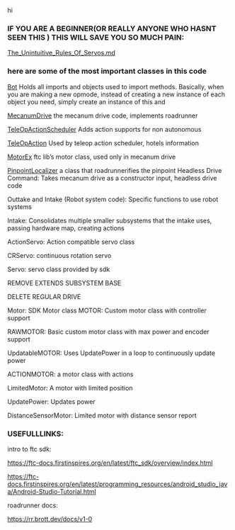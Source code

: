 hi

### IF YOU ARE A BEGINNER(OR REALLY ANYONE WHO HASNT SEEN THIS ) THIS WILL SAVE YOU SO MUCH PAIN:

[The_Unintuitive_Rules_Of_Servos.md](..%2F..%2F..%2F..%2FThe_Unintuitive_Rules_Of_Servos.md)

### here are some of the most important classes in this code

[Bot](Subsystems/Bot.java)
Holds all imports and objects used to import methods. Basically, when you are making a
new opmode, instead of creating a new instance of each object you need, simply create
an instance of this and

[MecanumDrive](roadrunner/drives/MecanumDrive.java)
the mecanum drive code, implements roadrunner

[TeleOpActionScheduler](OpmodeActionSceduling/TeleOpActionScheduler.java)
Adds action supports for non autonomous

[TeleOpAction](OpmodeActionSceduling/TeleOpAction.java)
Used by teleop action scheduler, hotels information

[MotorEx](com/arcrobotics/ftclib/hardware/motors/MotorEx.java)
ftc lib’s motor class, used only in mecanum drive

[PinpointLocalizer](roadrunner/localizers/PinpointLocalizer.java)
a class that roadrunnerifies the pinpoint
Headless Drive Command:
Takes mecanum drive as a constructor input, headless drive code

Outtake and Intake (Robot system code):
Specific functions to use robot systems

Intake:
Consolidates multiple smaller subsystems that the intake uses, passing hardware map, creating
actions

ActionServo:
Action compatible servo class

CRServo:
continuous rotation servo

Servo:
servo class provided by sdk

REMOVE EXTENDS SUBSYSTEM BASE

DELETE REGULAR DRIVE

Motor:
SDK Motor class
MOTOR:
Custom motor class with controller support

RAWMOTOR:
Basic custom motor class with max power and encoder support

UpdatableMOTOR:
Uses UpdatePower in a loop to continuously update power

ACTIONMOTOR:
a motor class with actions

LimitedMotor:
A motor with limited position

UpdatePower:
Updates power

DistanceSensorMotor:
Limited motor with distance sensor report

### USEFULLLINKS:

intro to ftc sdk:

https://ftc-docs.firstinspires.org/en/latest/ftc_sdk/overview/index.html

https://ftc-docs.firstinspires.org/en/latest/programming_resources/android_studio_java/Android-Studio-Tutorial.html

roadrunner docs:

https://rr.brott.dev/docs/v1-0
